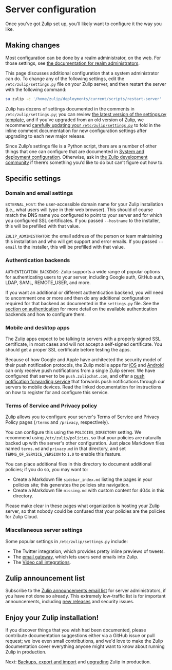 # Server configuration

Once you've got Zulip set up, you'll likely want to configure it the
way you like.

## Making changes

Most configuration can be done by a realm administrator, on the web.
For those settings, see [the documentation for realm
administrators][realm-admin-docs].

[realm-admin-docs]: https://zulip.com/help/moving-to-zulip

This page discusses additional configuration that a system
administrator can do. To change any of the following settings, edit
the `/etc/zulip/settings.py` file on your Zulip server, and then
restart the server with the following command:

```bash
su zulip -c '/home/zulip/deployments/current/scripts/restart-server'
```

Zulip has dozens of settings documented in the comments in
`/etc/zulip/settings.py`; you can review [the latest version of the
settings.py template][settings-py-template], and if you've upgraded
from an old version of Zulip, we recommend [carefully updating your
`/etc/zulip/settings.py`][update-settings-docs] to fold in the inline
comment documentation for new configuration settings after upgrading
to each new major release.

[update-settings-docs]: upgrade.md#updating-settingspy-inline-documentation
[settings-py-template]: https://github.com/zulip/zulip/blob/main/zproject/prod_settings_template.py

Since Zulip’s settings file is a Python script, there are a number of
other things that one can configure that are documented in
[System and deployment configuration](system-configuration.md).
Otherwise, ask in [the Zulip development community](https://zulip.com/development-community/)
if there’s something you’d like to do but can’t figure out how to.

## Specific settings

### Domain and email settings

`EXTERNAL_HOST`: the user-accessible domain name for your Zulip
installation (i.e., what users will type in their web browser). This
should of course match the DNS name you configured to point to your
server and for which you configured SSL certificates. If you passed
`--hostname` to the installer, this will be prefilled with that value.

`ZULIP_ADMINISTRATOR`: the email address of the person or team
maintaining this installation and who will get support and error
emails. If you passed `--email` to the installer, this will be
prefilled with that value.

### Authentication backends

`AUTHENTICATION_BACKENDS`: Zulip supports a wide range of popular
options for authenticating users to your server, including Google
auth, GitHub auth, LDAP, SAML, REMOTE_USER, and more.

If you want an additional or different authentication backend, you
will need to uncomment one or more and then do any additional
configuration required for that backend as documented in the
`settings.py` file. See the
[section on authentication](authentication-methods.md) for more
detail on the available authentication backends and how to configure
them.

### Mobile and desktop apps

The Zulip apps expect to be talking to servers with a properly
signed SSL certificate, in most cases and will not accept a
self-signed certificate. You should get a proper SSL certificate
before testing the apps.

Because of how Google and Apple have architected the security model of
their push notification protocols, the Zulip mobile apps for
[iOS](https://itunes.apple.com/us/app/zulip/id1203036395) and
[Android](https://play.google.com/store/apps/details?id=com.zulipmobile)
can only receive push notifications from a single Zulip server. We
have configured that server to be `push.zulipchat.com`, and offer a
[push notification forwarding service](mobile-push-notifications.md) that
forwards push notifications through our servers to mobile devices.
Read the linked documentation for instructions on how to register for
and configure this service.

### Terms of Service and Privacy policy

Zulip allows you to configure your server's Terms of Service and
Privacy Policy pages (`/terms` and `/privacy`, respectively).

You can configure this using the `POLICIES_DIRECTORY` setting. We
recommend using `/etc/zulip/policies`, so that your policies are
naturally backed up with the server's other configuration. Just place
Markdown files named `terms.md` and `privacy.md` in that directory,
and set `TERMS_OF_SERVICE_VERSION` to `1.0` to enable this feature.

You can place additional files in this directory to document
additional policies; if you do so, you may want to:

- Create a Markdown file `sidebar_index.md` listing the pages in your
  policies site; this generates the policies site navigation.
- Create a Markdown file `missing.md` with custom content for 404s in
  this directory.

Please make clear in these pages what organization is hosting your
Zulip server, so that nobody could be confused that your policies are
the policies for Zulip Cloud.

### Miscellaneous server settings

Some popular settings in `/etc/zulip/settings.py` include:

- The Twitter integration, which provides pretty inline previews of
  tweets.
- The [email gateway](email-gateway.md), which lets
  users send emails into Zulip.
- The [Video call integrations](video-calls.md).

## Zulip announcement list

Subscribe to the [Zulip announcements email
list](https://groups.google.com/g/zulip-announce) for server administrators, if
you have not done so already. This extremely low-traffic list is for important
announcements, including [new releases](../overview/release-lifecycle.md) and
security issues.

## Enjoy your Zulip installation!

If you discover things that you wish had been documented, please
contribute documentation suggestions either via a GitHub issue or pull
request; we love even small contributions, and we'd love to make the
Zulip documentation cover everything anyone might want to know about
running Zulip in production.

Next: [Backups, export and import](export-and-import.md) and
[upgrading](upgrade.md) Zulip in production.
